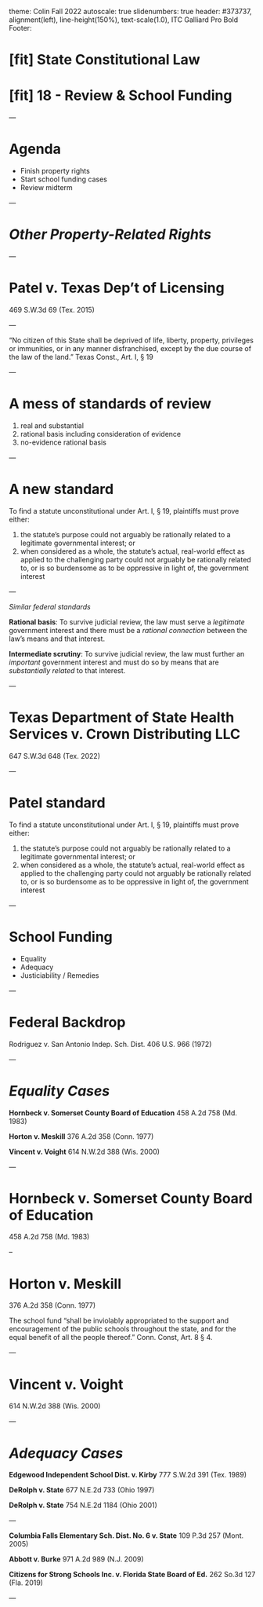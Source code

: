theme: Colin Fall 2022
autoscale: true
slidenumbers: true
header: #373737, alignment(left), line-height(150%), text-scale(1.0), ITC Galliard Pro Bold
Footer:

# [fit] State Constitutional Law
# [fit] 18 - Review & School Funding

—

# Agenda

- Finish property rights
- Start school funding cases
- Review midterm

—

# *Other Property-Related Rights*

—

# Patel v. Texas Dep’t of Licensing
469 S.W.3d 69 (Tex. 2015)

—

“No citizen of this State shall be deprived of life, liberty, property, privileges or immunities, or in any manner disfranchised, except by the due course of the law of the land.”
Texas Const., Art. I, § 19

—

# A mess of standards of review

1) real and substantial
2) rational basis including consideration of evidence
3) no-evidence rational basis

—

# A new standard

To find a statute unconstitutional under Art. I, § 19, plaintiffs must prove either: 
1) the statute’s purpose could not arguably be rationally related to a legitimate governmental interest; or
2) when considered as a whole, the statute’s actual, real-world effect as applied to the challenging party could not arguably be rationally related to, or is so burdensome as to be oppressive in light of, the government interest

—

*Similar federal standards*

**Rational basis**: To survive judicial review, the law must serve a *legitimate* government interest and there must be a *rational connection* between the law’s means and that interest.

**Intermediate scrutiny**: To survive judicial review, the law must further an *important* government interest and must do so by means that are *substantially related* to that interest.

—

# Texas Department of State Health Services v. Crown Distributing LLC
647 S.W.3d 648 (Tex. 2022)

—

# Patel standard

To find a statute unconstitutional under Art. I, § 19, plaintiffs must prove either: 
1) the statute’s purpose could not arguably be rationally related to a legitimate governmental interest; or
2) when considered as a whole, the statute’s actual, real-world effect as applied to the challenging party could not arguably be rationally related to, or is so burdensome as to be oppressive in light of, the government interest

—

# School Funding

- Equality
- Adequacy
- Justiciability / Remedies

—

# Federal Backdrop

Rodriguez v. San Antonio Indep. Sch. Dist.
406 U.S. 966 (1972)

—

# *Equality Cases*

**Hornbeck v. Somerset County Board of Education**
458 A.2d 758 (Md. 1983)

**Horton v. Meskill**
376 A.2d 358 (Conn. 1977)

**Vincent v. Voight**
614 N.W.2d 388 (Wis. 2000)

—

# Hornbeck v. Somerset County Board of Education
458 A.2d 758 (Md. 1983)

–

# Horton v. Meskill

376 A.2d 358 (Conn. 1977)

The school fund “shall be inviolably appropriated to the support and encouragement of the public schools throughout the state, and for the equal benefit of all the people thereof.” Conn. Const, Art. 8 § 4.

—

# Vincent v. Voight

614 N.W.2d 388 (Wis. 2000)

—

# *Adequacy Cases*

**Edgewood Independent School Dist. v. Kirby**
777 S.W.2d 391 (Tex. 1989)

**DeRolph v. State**
677 N.E.2d 733 (Ohio 1997)

**DeRolph v. State**
754 N.E.2d 1184 (Ohio 2001)

—

**Columbia Falls Elementary Sch. Dist. No. 6 v. State**
109 P.3d 257 (Mont. 2005)

**Abbott v. Burke**
971 A.2d 989 (N.J. 2009)

**Citizens for Strong Schools Inc. v. Florida State Board of Ed.**
262 So.3d 127 (Fla. 2019)

—